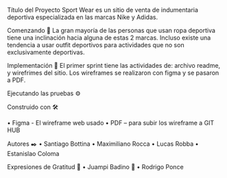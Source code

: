 Título del Proyecto
Sport Wear es un sitio de venta de indumentaria deportiva especializada en las marcas Nike y Adidas.

Comenzando 🚀
La gran mayoría de las personas que usan ropa deportiva tiene una inclinación hacia alguna de estas 2 marcas. Incluso existe una tendencia a usar outfit deportivos para actividades que no son exclusivamente deportivas.

Implementación 🔧
El primer sprint tiene las actividades de: archivo readme, y wirefrimes del sitio.
Los wireframes se realizaron con figma y se pasaron a PDF.

Ejecutando las pruebas ⚙️

Construido con 🛠️

•	Figma - El wireframe web usado
•	PDF – para subir los wireframe a GIT HUB

Autores ✒️
•	Santiago Bottina
•	Maximiliano Rocca
•	Lucas Robba
•	Estanislao Coloma

Expresiones de Gratitud 🎁
•	Juampi Badino 📢
•	Rodrigo Ponce
